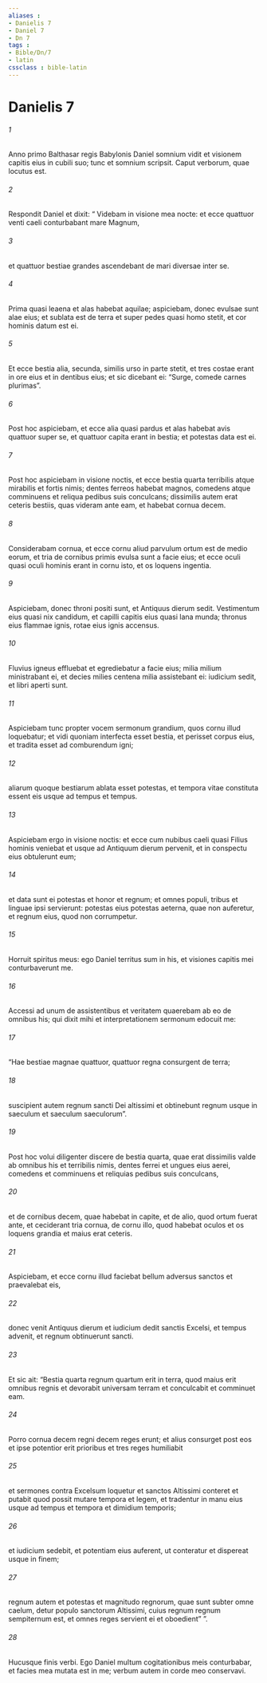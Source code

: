 ```yaml
---
aliases : 
- Danielis 7
- Daniel 7
- Dn 7
tags : 
- Bible/Dn/7
- latin
cssclass : bible-latin
---
```


# Danielis 7

###### 1
Anno primo Balthasar regis Babylonis Daniel somnium vidit et visionem capitis eius in cubili suo; tunc et somnium scripsit. Caput verborum, quae locutus est. 
###### 2
Respondit Daniel et dixit: “ Videbam in visione mea nocte: et ecce quattuor venti caeli conturbabant mare Magnum, 
###### 3
et quattuor bestiae grandes ascendebant de mari diversae inter se. 
###### 4
Prima quasi leaena et alas habebat aquilae; aspiciebam, donec evulsae sunt alae eius; et sublata est de terra et super pedes quasi homo stetit, et cor hominis datum est ei. 
###### 5
Et ecce bestia alia, secunda, similis urso in parte stetit, et tres costae erant in ore eius et in dentibus eius; et sic dicebant ei: “Surge, comede carnes plurimas”. 
###### 6
Post hoc aspiciebam, et ecce alia quasi pardus et alas habebat avis quattuor super se, et quattuor capita erant in bestia; et potestas data est ei. 
###### 7
Post hoc aspiciebam in visione noctis, et ecce bestia quarta terribilis atque mirabilis et fortis nimis; dentes ferreos habebat magnos, comedens atque comminuens et reliqua pedibus suis conculcans; dissimilis autem erat ceteris bestiis, quas videram ante eam, et habebat cornua decem. 
###### 8
Considerabam cornua, et ecce cornu aliud parvulum ortum est de medio eorum, et tria de cornibus primis evulsa sunt a facie eius; et ecce oculi quasi oculi hominis erant in cornu isto, et os loquens ingentia.
###### 9
Aspiciebam, donec throni positi sunt, et Antiquus dierum sedit. Vestimentum eius quasi nix candidum, et capilli capitis eius quasi lana munda; thronus eius flammae ignis, rotae eius ignis accensus.
###### 10
Fluvius igneus effluebat et egrediebatur a facie eius; milia milium ministrabant ei, et decies milies centena milia assistebant ei: iudicium sedit, et libri aperti sunt.
###### 11
Aspiciebam tunc propter vocem sermonum grandium, quos cornu illud loquebatur; et vidi quoniam interfecta esset bestia, et perisset corpus eius, et tradita esset ad comburendum igni; 
###### 12
aliarum quoque bestiarum ablata esset potestas, et tempora vitae constituta essent eis usque ad tempus et tempus.
###### 13
Aspiciebam ergo in visione noctis: et ecce cum nubibus caeli quasi Filius hominis veniebat et usque ad Antiquum dierum pervenit, et in conspectu eius obtulerunt eum;
###### 14
et data sunt ei potestas et honor et regnum; et omnes populi, tribus et linguae ipsi servierunt: potestas eius potestas aeterna, quae non auferetur, et regnum eius, quod non corrumpetur.
###### 15
Horruit spiritus meus: ego Daniel territus sum in his, et visiones capitis mei conturbaverunt me. 
###### 16
Accessi ad unum de assistentibus et veritatem quaerebam ab eo de omnibus his; qui dixit mihi et interpretationem sermonum edocuit me: 
###### 17
“Hae bestiae magnae quattuor, quattuor regna consurgent de terra; 
###### 18
suscipient autem regnum sancti Dei altissimi et obtinebunt regnum usque in saeculum et saeculum saeculorum”.
###### 19
Post hoc volui diligenter discere de bestia quarta, quae erat dissimilis valde ab omnibus his et terribilis nimis, dentes ferrei et ungues eius aerei, comedens et comminuens et reliquias pedibus suis conculcans, 
###### 20
et de cornibus decem, quae habebat in capite, et de alio, quod ortum fuerat ante, et ceciderant tria cornua, de cornu illo, quod habebat oculos et os loquens grandia et maius erat ceteris. 
###### 21
Aspiciebam, et ecce cornu illud faciebat bellum adversus sanctos et praevalebat eis, 
###### 22
donec venit Antiquus dierum et iudicium dedit sanctis Excelsi, et tempus advenit, et regnum obtinuerunt sancti. 
###### 23
Et sic ait: “Bestia quarta regnum quartum erit in terra, quod maius erit omnibus regnis et devorabit universam terram et conculcabit et comminuet eam. 
###### 24
Porro cornua decem regni decem reges erunt; et alius consurget post eos et ipse potentior erit prioribus et tres reges humiliabit 
###### 25
et sermones contra Excelsum loquetur et sanctos Altissimi conteret et putabit quod possit mutare tempora et legem, et tradentur in manu eius usque ad tempus et tempora et dimidium temporis; 
###### 26
et iudicium sedebit, et potentiam eius auferent, ut conteratur et dispereat usque in finem; 
###### 27
regnum autem et potestas et magnitudo regnorum, quae sunt subter omne caelum, detur populo sanctorum Altissimi, cuius regnum regnum sempiternum est, et omnes reges servient ei et oboedient” ”. 
###### 28
Hucusque finis verbi. Ego Daniel multum cogitationibus meis conturbabar, et facies mea mutata est in me; verbum autem in corde meo conservavi.
